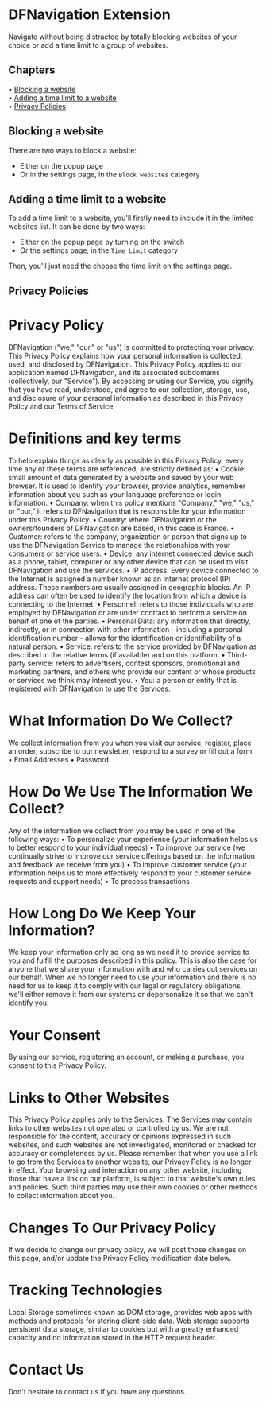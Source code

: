 # DFNavigation Extension

Navigate without being distracted by totally blocking websites of your choice or add a time limit to a group of websites.

## Chapters

<p>
  • <a href="#blocking a website">Blocking a website</a></br>
  • <a href="#adding a time limit to a website">Adding a time limit to a website</a></br>
  • <a href="#privacy Policies">Privacy Policies</a></br>
</p>

## Blocking a website

There are two ways to block a website: 
- Either on the popup page
- Or in the settings page, in the `Block websites` category

## Adding a time limit to a website

To add a time limit to a website, you'll firstly need to include it in the limited websites list. It can be done by two ways:
- Either on the popup page by turning on the switch
- Or the settings page, in the `Time Limit` category

Then, you'll just need the choose the time limit on the settings page.

## Privacy Policies

# Privacy Policy
DFNavigation ("we," "our," or "us") is committed to protecting your privacy. This Privacy Policy explains how your personal information
is collected, used, and disclosed by DFNavigation.
This Privacy Policy applies to our application named DFNavigation, and its associated subdomains (collectively, our "Service"). By
accessing or using our Service, you signify that you have read, understood, and agree to our collection, storage, use, and disclosure
of your personal information as described in this Privacy Policy and our Terms of Service.

# Definitions and key terms
To help explain things as clearly as possible in this Privacy Policy, every time any of these terms are referenced, are strictly defined
as:
• Cookie: small amount of data generated by a website and saved by your web browser. It is used to identify your browser, provide analytics, remember information about you such as your language preference or login information.
• Company: when this policy mentions "Company," "we," "us," or "our," it refers to DFNavigation that is responsible for your
information under this Privacy Policy.
• Country: where DFNavigation or the owners/founders of DFNavigation are based, in this case is France.
• Customer: refers to the company, organization or person that signs up to use the DFNavigation Service to manage the
relationships with your consumers or service users.
• Device: any internet connected device such as a phone, tablet, computer or any other device that can be used to visit
DFNavigation and use the services.
• IP address: Every device connected to the Internet is assigned a number known as an Internet protocol (IP) address. These
numbers are usually assigned in geographic blocks. An IP address can often be used to identify the location from which a device is connecting to the Internet.
• Personnel: refers to those individuals who are employed by DFNavigation or are under contract to perform a service on behalf of one of the parties.
• Personal Data: any information that directly, indirectly, or in connection with other information - including a personal identification number - allows for the identification or identifiability of a natural person.
• Service: refers to the service provided by DFNavigation as described in the relative terms (if available) and on this platform.
• Third-party service: refers to advertisers, contest sponsors, promotional and marketing partners, and others who provide our
content or whose products or services we think may interest you.
• You: a person or entity that is registered with DFNavigation to use the Services.

# What Information Do We Collect?
We collect information from you when you visit our service, register, place an order, subscribe to our newsletter, respond to a survey
or fill out a form.
• Email Addresses
• Password

# How Do We Use The Information We Collect?
Any of the information we collect from you may be used in one of the following ways:
• To personalize your experience (your information helps us to better respond to your individual needs)
• To improve our service (we continually strive to improve our service offerings based on the information and feedback we receive
from you)
• To improve customer service (your information helps us to more effectively respond to your customer service requests and
support needs)
• To process transactions

# How Long Do We Keep Your Information?
We keep your information only so long as we need it to provide service to you and fulfill the purposes described in this policy. This is also the case for anyone that we share your information with and who carries out services on our behalf. When we no longer need to use your information and there is no need for us to keep it to comply with our legal or regulatory obligations, we'll either remove it from our systems or depersonalize it so that we can't identify you.

# Your Consent
By using our service, registering an account, or making a purchase, you consent to this Privacy Policy.

# Links to Other Websites
This Privacy Policy applies only to the Services. The Services may contain links to other websites not operated or controlled by us. We are not responsible for the content, accuracy or opinions expressed in such websites, and such websites are not investigated, monitored or checked for accuracy or completeness by us. Please remember that when you use a link to go from the Services to another website, our Privacy Policy is no longer in effect. Your browsing and interaction on any other website, including those that have a link on our platform, is subject to that website's own rules and policies. Such third parties may use their own cookies or other methods to collect information about you.

# Changes To Our Privacy Policy
If we decide to change our privacy policy, we will post those changes on this page, and/or update the Privacy Policy modification date below.

# Tracking Technologies
Local Storage sometimes known as DOM storage, provides web apps with methods and protocols for storing client-side data. Web storage supports persistent data storage, similar to cookies but with a greatly enhanced capacity and no information stored in the HTTP request header.

# Contact Us
Don't hesitate to contact us if you have any questions.
